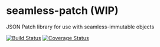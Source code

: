 # seamless-patch (WIP)
JSON Patch library for use with seamless-immutable objects

[![Build Status](https://travis-ci.org/lelandmiller/seamless-patch.svg?branch=master)](https://travis-ci.org/lelandmiller/seamless-patch)
[![Coverage Status](https://coveralls.io/repos/github/lelandmiller/seamless-patch/badge.svg?branch=master)](https://coveralls.io/github/lelandmiller/seamless-patch?branch=master)
